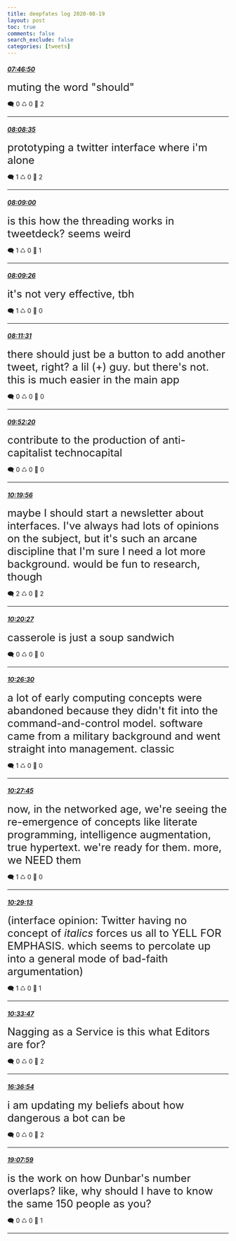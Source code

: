 ```yaml
---
title: deepfates log 2020-08-19
layout: post
toc: true
comments: false
search_exclude: false
categories: [tweets]
---
```



#### <a href = "https://twitter.com/deepfates/status/1296081190093373442">*07:46:50*</a>

<font size="5">muting the word "should"</font>



🗨️ 0 ♺ 0 🤍  2   

---
    
#### <a href = "https://twitter.com/deepfates/status/1296086662230024194">*08:08:35*</a>

<font size="5">prototyping a twitter interface where i'm alone</font>



🗨️ 1 ♺ 0 🤍  2   

---
    
#### <a href = "https://twitter.com/deepfates/status/1296086768207441921">*08:09:00*</a>

<font size="5">is this how the threading works in tweetdeck? seems weird</font>



🗨️ 1 ♺ 0 🤍  1   

---
    
#### <a href = "https://twitter.com/deepfates/status/1296086878404452354">*08:09:26*</a>

<font size="5">it's not very effective, tbh</font>



🗨️ 1 ♺ 0 🤍  0   

---
    
#### <a href = "https://twitter.com/deepfates/status/1296087403887759360">*08:11:31*</a>

<font size="5">there should just be a button to add another tweet, right? a lil (+) guy. but there's not. this is much easier in the main app</font>



🗨️ 0 ♺ 0 🤍  0   

---
    
#### <a href = "https://twitter.com/deepfates/status/1296112771948597253">*09:52:20*</a>

<font size="5">contribute to the production of anti-capitalist technocapital</font>



🗨️ 0 ♺ 0 🤍  0   

---
    
#### <a href = "https://twitter.com/deepfates/status/1296119720463089664">*10:19:56*</a>

<font size="5">maybe I should start a newsletter about interfaces. I've always had lots of opinions on the subject, but it's such an arcane discipline that I'm sure I need a lot more background. would be fun to research, though</font>



🗨️ 2 ♺ 0 🤍  2   

---
    
#### <a href = "https://twitter.com/deepfates/status/1296119851321135106">*10:20:27*</a>

<font size="5">casserole is just a soup sandwich</font>



🗨️ 0 ♺ 0 🤍  0   

---
    
#### <a href = "https://twitter.com/deepfates/status/1296121370716209154">*10:26:30*</a>

<font size="5">a lot of early computing concepts were abandoned because they didn't fit into the command-and-control model.  software came from a military background and went straight into management. classic</font>



🗨️ 1 ♺ 0 🤍  0   

---
    
#### <a href = "https://twitter.com/deepfates/status/1296121686966730752">*10:27:45*</a>

<font size="5">now, in the networked age, we're seeing the re-emergence of concepts like literate programming, intelligence augmentation, true hypertext. we're ready for them. more, we NEED them</font>



🗨️ 1 ♺ 0 🤍  0   

---
    
#### <a href = "https://twitter.com/deepfates/status/1296122056421937152">*10:29:13*</a>

<font size="5">(interface opinion: Twitter having no concept of *italics* forces us all to YELL FOR EMPHASIS. which seems to percolate up into a general mode of bad-faith argumentation)</font>



🗨️ 1 ♺ 0 🤍  1   

---
    
#### <a href = "https://twitter.com/deepfates/status/1296123204549787648">*10:33:47*</a>

<font size="5">Nagging as a Service  is this what Editors are for?</font>



🗨️ 0 ♺ 0 🤍  2   

---
    
#### <a href = "https://twitter.com/deepfates/status/1296214585637130241">*16:36:54*</a>

<font size="5">i am updating my beliefs about how dangerous a bot can be</font>



🗨️ 0 ♺ 0 🤍  2   

---
    
#### <a href = "https://twitter.com/deepfates/status/1296252607875305472">*19:07:59*</a>

<font size="5">is the work on how Dunbar's number overlaps?   like, why should I have to know the same 150 people as you?</font>



🗨️ 0 ♺ 0 🤍  1   

---
    
            


